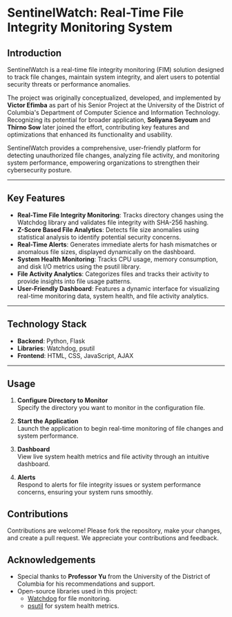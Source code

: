 # SentinelWatch: Real-Time File Integrity Monitoring System  

## Introduction  

SentinelWatch is a real-time file integrity monitoring (FIM) solution designed to track file changes, maintain system integrity, and alert users to potential security threats or performance anomalies.  

The project was originally conceptualized, developed, and implemented by **Victor Efimba** as part of his Senior Project at the University of the District of Columbia's Department of Computer Science and Information Technology. 
Recognizing its potential for broader application, **Soliyana Seyoum** and **Thirno Sow** later joined the effort, contributing key features and optimizations that enhanced its functionality and usability.  

SentinelWatch provides a comprehensive, user-friendly platform for detecting unauthorized file changes, analyzing file activity, and monitoring system performance, empowering organizations to strengthen their cybersecurity posture.  

---

## Key Features  

- **Real-Time File Integrity Monitoring**: Tracks directory changes using the Watchdog library and validates file integrity with SHA-256 hashing.  
- **Z-Score Based File Analytics**: Detects file size anomalies using statistical analysis to identify potential security concerns.  
- **Real-Time Alerts**: Generates immediate alerts for hash mismatches or anomalous file sizes, displayed dynamically on the dashboard.  
- **System Health Monitoring**: Tracks CPU usage, memory consumption, and disk I/O metrics using the psutil library.  
- **File Activity Analytics**: Categorizes files and tracks their activity to provide insights into file usage patterns.  
- **User-Friendly Dashboard**: Features a dynamic interface for visualizing real-time monitoring data, system health, and file activity analytics.  

---

## Technology Stack  

- **Backend**: Python, Flask  
- **Libraries**: Watchdog, psutil  
- **Frontend**: HTML, CSS, JavaScript, AJAX  

---

## Usage

1. **Configure Directory to Monitor**  
   Specify the directory you want to monitor in the configuration file.

2. **Start the Application**  
   Launch the application to begin real-time monitoring of file changes and system performance.

3. **Dashboard**  
   View live system health metrics and file activity through an intuitive dashboard.

4. **Alerts**  
   Respond to alerts for file integrity issues or system performance concerns, ensuring your system runs smoothly.

## Contributions

Contributions are welcome! Please fork the repository, make your changes, and create a pull request. We appreciate your contributions and feedback.

## Acknowledgements

- Special thanks to **Professor Yu** from the University of the District of Columbia for his recommendations and support.
- Open-source libraries used in this project:
  - [Watchdog](https://pypi.org/project/watchdog/) for file monitoring.
  - [psutil](https://pypi.org/project/psutil/) for system health metrics.
